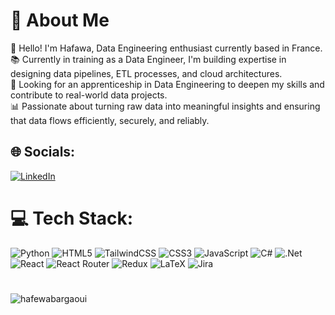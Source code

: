 # 💫 About Me
👋 Hello! I'm Hafawa, Data Engineering enthusiast currently based in France.<br>
📚 Currently in training as a Data Engineer, I'm building expertise in designing data pipelines, ETL processes, and cloud architectures.<br>
💼 Looking for an apprenticeship in Data Engineering to deepen my skills and contribute to real-world data projects.<br>
📊 Passionate about turning raw data into meaningful insights and ensuring that data flows efficiently, securely, and reliably.<br>

## 🌐 Socials:
[![LinkedIn](https://img.shields.io/badge/LinkedIn-%230077B5.svg?logo=linkedin&logoColor=white)](https://www.linkedin.com/in/hafawa-bargaoui/)

# 💻 Tech Stack:
![Python](https://img.shields.io/badge/python-%2314354C.svg?style=for-the-badge&logo=python&logoColor=white) 
![HTML5](https://img.shields.io/badge/html5-%23E34F26.svg?style=for-the-badge&logo=html5&logoColor=white) ![TailwindCSS](https://img.shields.io/badge/tailwindcss-%2338B2AC.svg?style=for-the-badge&logo=tailwind-css&logoColor=white) ![CSS3](https://img.shields.io/badge/css3-%231572B6.svg?style=for-the-badge&logo=css3&logoColor=white) ![JavaScript](https://img.shields.io/badge/javascript-%23323330.svg?style=for-the-badge&logo=javascript&logoColor=%23F7DF1E) ![C#](https://img.shields.io/badge/c%23-%23239120.svg?style=for-the-badge&logo=c-sharp&logoColor=white) ![.Net](https://img.shields.io/badge/.NET-5C2D91?style=for-the-badge&logo=.net&logoColor=white) ![React](https://img.shields.io/badge/react-%2320232a.svg?style=for-the-badge&logo=react&logoColor=%2361DAFB) ![React Router](https://img.shields.io/badge/React_Router-CA4245?style=for-the-badge&logo=react-router&logoColor=white) ![Redux](https://img.shields.io/badge/redux-%23593d88.svg?style=for-the-badge&logo=redux&logoColor=white) ![LaTeX](https://img.shields.io/badge/latex-%23008080.svg?style=for-the-badge&logo=latex&logoColor=white) ![Jira](https://img.shields.io/badge/jira-%230A0FFF.svg?style=for-the-badge&logo=jira&logoColor=white)
# 


<p><img align="center" src="https://github-readme-stats.vercel.app/api/top-langs?username=hafewabargaoui&show_icons=true&locale=en&layout=compact" alt="hafewabargaoui" /></p>
